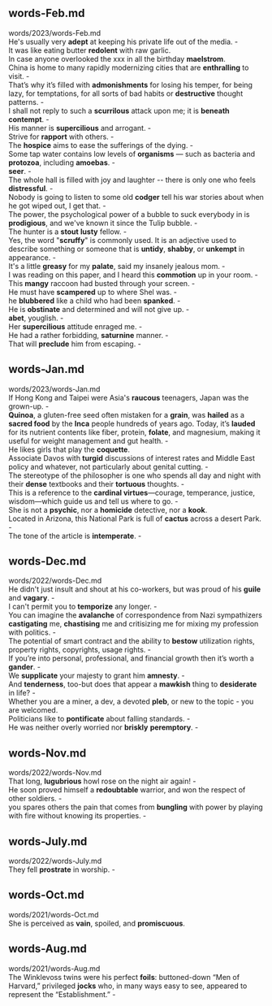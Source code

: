 ## words-Feb.md ##  
words/2023/words-Feb.md  
He's usually very **adept** at keeping his private life out of the media. -  
It was like eating butter **redolent** with raw garlic.   
In case anyone overlooked the xxx in all the birthday **maelstrom**.   
China is home to many rapidly modernizing cities that are **enthralling** to visit. -  
That’s why it’s filled with **admonishments** for losing his temper, for being lazy, for temptations, for all sorts of bad habits or **destructive** thought patterns. -  
I shall not reply to such a **scurrilous** attack upon me; it is **beneath contempt**. -  
His manner is **supercilious** and arrogant. -  
Strive for **rapport** with others. -  
The **hospice** aims to ease the sufferings of the dying. -  
Some tap water contains low levels of **organisms** — such as bacteria and **protozoa**, including **amoebas**. -  
**seer**. -  
The whole hall is filled with joy and laughter -- there is only one who feels **distressful**. -  
Nobody is going to listen to some old **codger** tell his war stories about when he got wiped out, I get that. -  
The power, the psychological power of a bubble to suck everybody in is **prodigious**, and we've known it since the Tulip bubble. -  
The hunter is a **stout** **lusty** fellow. -  
Yes, the word "**scruffy**" is commonly used. It is an adjective used to describe something or someone that is **untidy**, **shabby**, or **unkempt** in appearance. -  
It's a little **greasy** for my **palate**, said my insanely jealous mom. -  
I was reading on this paper, and I heard this **commotion** up in your room. -  
This **mangy** raccoon had busted through your screen. -  
He must have **scampered** up to where Shel was. -  
he **blubbered** like a child who had been **spanked**. -  
He is **obstinate** and determined and will not give up. -  
**abet**, youglish. -  
Her **supercilious** attitude enraged me. -  
He had a rather forbidding, **saturnine** manner. -  
That will **preclude** him from escaping. -  

## words-Jan.md ##  
words/2023/words-Jan.md  
If Hong Kong and Taipei were Asia's **raucous** teenagers, Japan was the grown-up. -  
**Quinoa**, a gluten-free seed often mistaken for a **grain**, was **hailed** as a **sacred food** by the **Inca** people hundreds of years ago. Today, it’s **lauded** for its nutrient contents like fiber, protein, **folate**, and magnesium, making it useful for weight management and gut health. -  
He likes girls that play the **coquette**.   
Associate Davos with **turgid** discussions of interest rates and Middle East policy and whatever, not particularly about genital cutting. -  
The stereotype of the philosopher is one who spends all day and night with their **dense** textbooks and their **tortuous** thoughts. -  
This is a reference to the **cardinal virtues**—courage, temperance, justice, wisdom—which guide us and tell us where to go. -  
She is not a **psychic**, nor a **homicide** detective, nor a **kook**.   
Located in Arizona, this National Park is full of **cactus** across a desert Park. -  
The tone of the article is **intemperate**. -  

## words-Dec.md ##  
words/2022/words-Dec.md  
He didn't just insult and shout at his co-workers, but was proud of his **guile** and **vagary**. -  
I can't permit you to **temporize** any longer. -  
You can imagine the **avalanche** of correspondence from Nazi sympathizers **castigating** me, **chastising** me and critisizing me for mixing my profession with politics. -  
The potential of smart contract and the ability to **bestow** utilization rights, property rights, copyrights, usage rights. -  
If you’re into personal, professional, and financial growth then it’s worth a **gander**. -  
We **supplicate** your majesty to grant him **amnesty**. -  
And **tenderness**, too-but does that appear a **mawkish** thing to **desiderate** in life? -  
Whether you are a miner, a dev, a devoted **pleb**, or new to the topic - you are welcomed.   
Politicians like to **pontificate** about falling standards. -  
He was neither overly worried nor **briskly** **peremptory**. -  

## words-Nov.md ##  
words/2022/words-Nov.md  
That long, **lugubrious** howl rose on the night air again! -  
He soon proved himself a **redoubtable** warrior, and won the respect of other soldiers. -  
you spares others the pain that comes from **bungling** with power by playing with fire without knowing its properties. -  

## words-July.md ##  
words/2022/words-July.md  
They fell **prostrate** in worship. -  

## words-Oct.md ##  
words/2021/words-Oct.md  
She is perceived as **vain**, spoiled, and **promiscuous**.   

## words-Aug.md ##  
words/2021/words-Aug.md  
The Winklevoss twins were his perfect **foils**: buttoned-down “Men of Harvard,” privileged **jocks** who, in many ways easy to see, appeared to represent the “Establishment.” -  
